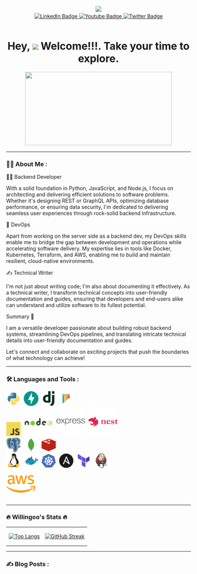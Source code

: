 <div id="header" align="center">
  <img src="https://media.giphy.com/media/L1R1tvI9svkIWwpVYr/giphy.gif" width="100"/>
  
  <div id="badges">
    <a href="https://www.linkedin.com/in/princewillingoo">
      <img src="https://img.shields.io/badge/LinkedIn-blue?style=for-the-badge&logo=linkedin&logoColor=white" alt="LinkedIn Badge"/>
    </a>
    <a href="#">
      <img src="https://img.shields.io/badge/YouTube-red?style=for-the-badge&logo=youtube&logoColor=white" alt="Youtube Badge"/>
    </a>
    <a href="https://twitter.com/princewillingoo">
      <img src="https://img.shields.io/badge/Twitter-blue?style=for-the-badge&logo=twitter&logoColor=white" alt="Twitter Badge"/>
    </a>
  </div>
  <img src="https://komarev.com/ghpvc/?username=princewilling&style=flat-square&color=blue" alt=""/>
  
  <h1>
    Hey,
    <img src="https://media.giphy.com/media/hvRJCLFzcasrR4ia7z/giphy.gif" width="40px"/>
    Welcome!!!. Take your time to explore.
  </h1>
</div>

<div align="center">
  <img src="https://media.giphy.com/media/dWesBcTLavkZuG35MI/giphy.gif" width="400" height="200"/>
</div>

---

### :man_technologist: About Me :
👨‍💻 Backend Developer

With a solid foundation in Python, JavaScript, and Node.js, I focus on architecting and delivering efficient solutions to software problems. Whether it's designing REST or GraphQL APIs, optimizing database performance, or ensuring data security, I'm dedicated to delivering seamless user experiences through rock-solid backend infrastructure.

🔧 DevOps

Apart from working on the server side as a backend dev, my DevOps skills enable me to bridge the gap between development and operations while accelerating software delivery. My expertise lies in tools like Docker, Kubernetes, Terraform, and AWS, enabling me to build and maintain resilient, cloud-native environments.

✍️ Technical Writer

I'm not just about writing code; I'm also about documenting it effectively. As a technical writer, I transform technical concepts into user-friendly documentation and guides, ensuring that developers and end-users alike can understand and utilize software to its fullest potential.

Summary 🌟

I am a versatile developer passionate about building robust backend systems, streamlining DevOps pipelines, and translating intricate technical details into user-friendly documentation and guides. 

Let's connect and collaborate on exciting projects that push the boundaries of what technology can achieve!

---

### :hammer_and_wrench: Languages and Tools :
<div>
  <img src="https://github.com/devicons/devicon/blob/master/icons/python/python-original.svg" title="Python" alt="Python" width="40" height="40"/>&nbsp;
  <img src="https://github.com/devicons/devicon/blob/master/icons/fastapi/fastapi-original.svg" title="fastapi" alt="fastapi" width="40" height="40"/>&nbsp;
  <img src="https://github.com/devicons/devicon/blob/master/icons/django/django-plain.svg" title="Django" alt="Django" width="40" height="40"/>&nbsp;
  <img src="https://github.com/devicons/devicon/blob/master/icons/pytest/pytest-original.svg" title="Pytest" alt="Pytest" width="40" height="40"/>&nbsp;<br>
  <img src="https://github.com/devicons/devicon/blob/master/icons/javascript/javascript-original.svg" title="JavaScript" alt="JavaScript" width="40" height="40"/>&nbsp;
  <img src="https://github.com/devicons/devicon/blob/master/icons/nodejs/nodejs-original-wordmark.svg" title="Nodejs" alt="Nodejs" width="80" height="80"/>&nbsp;
  <img src="https://github.com/devicons/devicon/blob/master/icons/express/express-original-wordmark.svg" title="ExpressJS" alt="ExpressJS" width="80" height="80"/>&nbsp;
  <img src="https://github.com/devicons/devicon/blob/master/icons/nestjs/nestjs-plain-wordmark.svg" title="NestJs" alt="NestJs" width="80" height="80"/>&nbsp;<br>
  <img src="https://github.com/devicons/devicon/blob/master/icons/postgresql/postgresql-original.svg" title="Postgres" alt="Postgres" width="40" height="40"/>&nbsp;
  <img src="https://github.com/devicons/devicon/blob/master/icons/mongodb/mongodb-plain.svg" title="Mongodb" alt="Mongodb" width="40" height="40"/>&nbsp;
  <img src="https://github.com/devicons/devicon/blob/master/icons/redis/redis-original.svg" title="Redis" alt="" width="40" height="40"/>&nbsp;<br>
  <img src="https://github.com/devicons/devicon/blob/master/icons/linux/linux-original.svg" title="Linux" alt="Linux" width="40" height="40"/>&nbsp;
  <img src="https://github.com/devicons/devicon/blob/master/icons/docker/docker-original.svg" title="Docker" alt="Docker" width="40" height="40"/>&nbsp;
  <img src="https://github.com/devicons/devicon/blob/master/icons/kubernetes/kubernetes-plain.svg" title="k9s" alt="k9s" width="40" height="40"/>&nbsp;
  <img src="https://github.com/devicons/devicon/blob/master/icons/ansible/ansible-original.svg" title="ansible" alt="ansible" width="40" height="40"/>&nbsp;
  <img src="https://github.com/devicons/devicon/blob/master/icons/terraform/terraform-original.svg" title="terraform" alt="terraform" width="40" height="40"/>&nbsp;
  <img src="https://github.com/devicons/devicon/blob/master/icons/jenkins/jenkins-original.svg" title="jenkins" alt="jenkins" width="40" height="40"/>&nbsp;<br>
  <img src="https://github.com/devicons/devicon/blob/master/icons/amazonwebservices/amazonwebservices-plain-wordmark.svg" title="AWS" alt="AWS" width="80" height="80"/>&nbsp;

</div>

---

### :fire: Willingoo's Stats :fire:

<table style="width:100%">
  <tr>
    <td><p><a href="https://github.com/princewilling/github-readme-stats"><img src="https://github-readme-stats.vercel.app/api/top-langs/?username=princewilling&amp;hide=jupyter%20notebook,html,css,scss,dockerfile,makefile,mako,shell,gherkin&amp;theme=vision-friendly-dark" alt="Top Langs"></a></p></td>
    <td><p><a href="https://git.io/streak-stats"><img src="http://github-readme-streak-stats.herokuapp.com?user=princewilling&amp;theme=dark&amp;border_radius=5.4" alt="GitHub Streak"></a></p></td>
  </tr>
</table>

---

### :writing_hand: Blog Posts :
